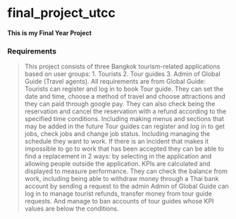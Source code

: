 # final_project_utcc
#### This is my Final Year Project 

### Requirements
> This project consists of three Bangkok tourism-related applications based on user groups: 1. Tourists 2. Tour guides 3. Admin of Global Guide (Travel agents).
> All requirements are from Global Guide:
  > Tourists can register and log in to book Tour guide. They can set the date and time, choose a method of travel and choose attractions and they can paid through google pay. They can also check being the reservation and cancel the reservation with a refund according to the specified time conditions. Including making menus and sections that may be added in the future
  > Tour guides can register and log in to get jobs, check jobs and change job status. Including managing the schedule they want to work. If there is an incident that makes it impossible to go to work that has been accepted they can be able to find a replacement in 2 ways: by selecting in the application and allowing people outside the application. KPIs are calculated and displayed to measure performance. They can check the balance from work, including being able to withdraw money through a Thai bank account by sending a request to the admin
   > Admin of Global Guide can log in to manage tourist refunds, transfer money from tour guide requests. And manage to ban accounts of tour guides whose KPI values are below the conditions.
   
